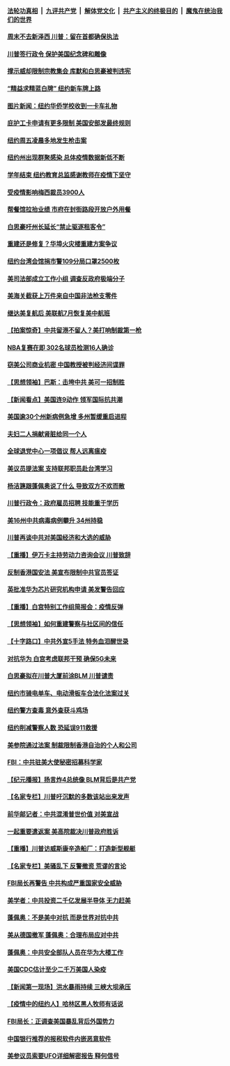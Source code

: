 

####  [法轮功真相](../../../../basic/blob/master/README.md?t=06280202) &nbsp;|&nbsp; [九评共产党](../../../../9ping.md/blob/master/README.md?t=06280202) &nbsp;|&nbsp; [解体党文化](../../../../jtdwh.md/blob/master/README.md?t=06280202)  &nbsp;|&nbsp; [共产主义的终极目的](../../../../gczydzjmd.md/blob/master/README.md?t=06280202) &nbsp;|&nbsp; [魔鬼在统治我们的世界](../../../../mgztzwmdsj.md/blob/master/README.md?t=06280202) 

#### [周末不去新泽西 川普：留在首都确保执法](../pages/nsc412/n12216075.md?t=06280202) 

#### [川普签行政令 保护美国纪念碑和雕像](../pages/nsc412/n12216036.md?t=06280202) 

#### [撑示威却限制宗教集会 库默和白思豪被判违宪](../pages/nsc412/n12215498.md?t=06280202) 

#### [“精益求精蓝白牌”  纽约新车牌上路](../pages/nsc412/n12215514.md?t=06280202) 

#### [图片新闻：纽约华侨学校收到一卡车礼物](../pages/nsc412/n12215479.md?t=06280202) 

#### [庇护工卡申请有更多限制 美国安部发最终规则](../pages/nsc412/n12215484.md?t=06280202) 

#### [纽约周五凌晨多地发生枪击案](../pages/nsc412/n12215489.md?t=06280202) 

#### [纽约州出现群聚感染  总体疫情数据新低不断](../pages/nsc412/n12215492.md?t=06280202) 

#### [学年结束   纽约教育总监感谢教师在疫情下坚守](../pages/nsc412/n12215495.md?t=06280202) 

#### [受疫情影响梅西裁员3900人](../pages/nsc412/n12215504.md?t=06280202) 

#### [帮餐馆拉抬业绩 市府在封街路段开放户外用餐](../pages/nsc412/n12215506.md?t=06280202) 

#### [白思豪吁州长延长“禁止驱逐租客令”](../pages/nsc412/n12215511.md?t=06280202) 

#### [重建还是修复？华埠火灾楼重建方案争议](../pages/nsc412/n12215517.md?t=06280202) 

#### [纽约台湾会馆捐市警109分局口罩2500枚](../pages/nsc412/n12215522.md?t=06280202) 

#### [美司法部成立工作小组 调查反政府极端分子](../pages/nsc412/n12215788.md?t=06280202) 

#### [美海关截获上万件来自中国非法枪支零件](../pages/nsc412/n12215668.md?t=06280202) 

#### [继达美复航后 美联航7月恢复美中航班](../pages/nsc412/n12215347.md?t=06280202) 

#### [【拍案惊奇】中共留港不留人？美打响制裁第一枪](../pages/nsc412/n12215438.md?t=06280202) 

#### [NBA复赛在即  302名球员检测16人确诊](../pages/nsc412/n12215540.md?t=06280202) 

#### [窃美公司商业机密 中国教授被判经济间谍罪](../pages/nsc412/n12215195.md?t=06280202) 

#### [【思想领袖】巴斯：击垮中共 美可一招制胜](../pages/nsc412/n12033990.md?t=06280202) 

#### [【新闻看点】美国连9动作 领军国际抗共潮](../pages/nsc412/n12215121.md?t=06280202) 

#### [美国逾30个州新病例急增 多州暂缓重启进程](../pages/nsc412/n12215188.md?t=06280202) 

#### [夫妇二人捐献肾脏给同一个人](../pages/nsc412/n12215205.md?t=06280202) 

#### [全球退党中心一项倡议 帮人远离瘟疫](../pages/nsc412/n12214964.md?t=06280202) 

#### [美议员提法案 支持联邦职员赴台湾学习](../pages/nsc412/n12215108.md?t=06280202) 

#### [杨洁篪跟蓬佩奥说了什么 导致双方不欢而散](../pages/nsc412/n12214937.md?t=06280202) 

#### [川普行政令：政府雇员招聘 技能重于学历](../pages/nsc412/n12214994.md?t=06280202) 

#### [美16州中共病毒病例攀升 34州持稳](../pages/nsc412/n12214832.md?t=06280202) 

#### [川普再谈中共对美国经济和大选的威胁](../pages/nsc412/n12214917.md?t=06280202) 

#### [【重播】伊万卡主持劳动力咨询会议 川普致辞](../pages/nsc412/n12214370.md?t=06280202) 

#### [反制香港国安法 美宣布限制中共官员签证](../pages/nsc412/n12214505.md?t=06280202) 

#### [英批准华为芯片研究机构申请 美发警告回应](../pages/nsc412/n12214643.md?t=06280202) 

#### [【重播】白宫特别工作组简报会：疫情反弹](../pages/nsc412/n12214278.md?t=06280202) 

#### [【思想领袖】如何重建警察与社区间的信任](../pages/nsc412/n12214218.md?t=06280202) 

#### [【十字路口】中共外宣5手法 特务血泪醒世录](../pages/nsc412/n12212915.md?t=06280202) 

#### [对抗华为 白宫考虑联邦干预 确保5G未来](../pages/nsc412/n12214112.md?t=06280202) 

#### [白思豪拟在川普大厦前涂BLM 川普谴责](../pages/nsc412/n12213221.md?t=06280202) 

#### [纽约市骑电单车、电动滑板车合法化法案过关](../pages/nsc412/n12213199.md?t=06280202) 

#### [纽约警方查毒 意外查获斗鸡场](../pages/nsc412/n12213204.md?t=06280202) 

#### [纽约削减警察人数 恐延误911救援](../pages/nsc412/n12213202.md?t=06280202) 

#### [美参院通过法案 制裁限制香港自治的个人和公司](../pages/nsc412/n12212374.md?t=06280202) 

#### [FBI：中共驻美大使秘密招募科学家](../pages/nsc412/n12212753.md?t=06280202) 

#### [【纪元播报】扬言炸4总统像 BLM背后是共产党](../pages/nsc412/n12212843.md?t=06280202) 

#### [【名家专栏】川普吁沉默的多数该站出来发声](../pages/nsc412/n12211866.md?t=06280202) 

#### [前华邮记者：中共混淆普世价值 对美宣战](../pages/nsc412/n12212701.md?t=06280202) 

#### [一起重要遣返案 美高院裁决川普政府胜诉](../pages/nsc412/n12212579.md?t=06280202) 

#### [【重播】川普访威斯康辛造船厂：打造新型舰艇](../pages/nsc412/n12212397.md?t=06280202) 

#### [【名家专栏】美骚乱下 反警撤资 荒谬的言论](../pages/nsc412/n12208101.md?t=06280202) 

#### [FBI局长再警告 中共构成严重国家安全威胁](../pages/nsc412/n12212610.md?t=06280202) 

#### [美学者：中共投资二千亿发展半导体 无力赶美](../pages/nsc412/n12212544.md?t=06280202) 

#### [蓬佩奥：不是美中对抗 而是世界对抗中共](../pages/nsc412/n12212375.md?t=06280202) 

#### [美从德国撤军 蓬佩奥：合理布局应对中共](../pages/nsc412/n12212499.md?t=06280202) 

#### [蓬佩奥：中共安全部队人员在华为大楼工作](../pages/nsc412/n12212439.md?t=06280202) 

#### [美国CDC估计至少二千万美国人染疫](../pages/nsc412/n12212461.md?t=06280202) 

#### [【新闻第一现场】洪水暴雨持续 三峡大坝承压](../pages/nsc412/n12211952.md?t=06280202) 

#### [【疫情中的纽约人】哈林区黑人牧师有话说](../pages/nsc412/n12210652.md?t=06280202) 

#### [FBI局长：正调查美国暴乱背后外国势力](../pages/nsc412/n12212191.md?t=06280202) 

#### [中国银行推荐的报税软件内嵌恶意软件](../pages/nsc412/n12212110.md?t=06280202) 

#### [美参议员索要UFO详细解密报告 释何信号](../pages/nsc412/n12212015.md?t=06280202) 

